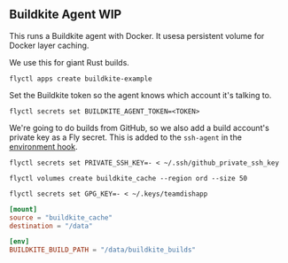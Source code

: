 ## Buildkite Agent WIP

This runs a Buildkite agent with Docker. It usesa persistent volume for Docker layer caching.

We use this for giant Rust builds.

```
flyctl apps create buildkite-example
```

Set the Buildkite token so the agent knows which account it's talking to.
```
flyctl secrets set BUILDKITE_AGENT_TOKEN=<TOKEN>
```

We're going to do builds from GitHub, so we also add a build account's private key as a Fly secret. This is added to the `ssh-agent` in the [environment hook](./hooks/environment).
```
flyctl secrets set PRIVATE_SSH_KEY=- < ~/.ssh/github_private_ssh_key
```

```
flyctl volumes create buildkite_cache --region ord --size 50
```

```
flyctl secrets set GPG_KEY=- < ~/.keys/teamdishapp
```

```toml
[mount]
source = "buildkite_cache"
destination = "/data"

[env]
BUILDKITE_BUILD_PATH = "/data/buildkite_builds"
```
